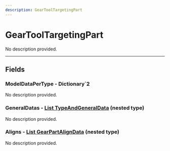 ```yaml
---
description: GearToolTargetingPart
---
```


# GearToolTargetingPart

No description provided.

***

## Fields

### ModelDataPerType - Dictionary`2

No description provided.

### GeneralDatas - [List TypeAndGeneralData](../nested-types/TypeAndGeneralData.md) (nested type)

No description provided.

### Aligns - [List GearPartAlignData](../nested-types/GearPartAlignData.md) (nested type)

No description provided.

